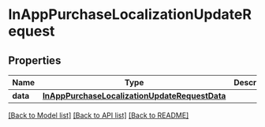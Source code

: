 # InAppPurchaseLocalizationUpdateRequest

## Properties
Name | Type | Description | Notes
------------ | ------------- | ------------- | -------------
**data** | [**InAppPurchaseLocalizationUpdateRequestData**](InAppPurchaseLocalizationUpdateRequestData.md) |  | 

[[Back to Model list]](../README.md#documentation-for-models) [[Back to API list]](../README.md#documentation-for-api-endpoints) [[Back to README]](../README.md)


